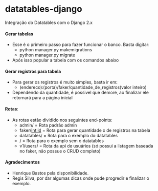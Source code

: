 # datatables-django
Integração do Datatables com o Django 2.x

#### Gerar tabelas
- Esse é o primeiro passo para fazer funcionar o banco. Basta digitar:
  - python manager.py makemigrations
  - python manager.py migrate
- Após isso popular a tabela com os comandos abaixo

#### Gerar registros para tabela
- Para gerar os registros é muito simples, basta ir em:
  - (endereco):(porta)/faker/quantidade_de_registros(valor inteiro)
- Dependendo da quantidade, é possivel que demore, ao finalizar ele retornará para a página inicial

#### Rotas:
- As rotas estão dividido nos seguintes end-points:
  - admin/ = Rota padrão admin
  - faker/<int:id> = Rota para gerar quantidade x de registros na tabela
  - datatables/ = Rota para o exemplo do datatables
  - / = Rota para o exemplo sem o datatables
  - v1/users/ = Rota da api de usuários (só possui a listagem baseada no faker, não possue o CRUD completo)

#### Agradecimentos
- Henrique Bastos pela disponibilidade.
- Regis Silva, por dar algumas dicas onde pude progredir e finalizar o exemplo.
